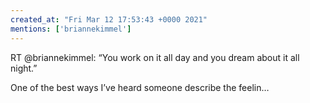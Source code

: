 ```yaml
---
created_at: "Fri Mar 12 17:53:43 +0000 2021"
mentions: ['briannekimmel']
---
```


RT @briannekimmel: “You work on it all day and you dream about it all night.” 

One of the best ways I’ve heard someone describe the feelin…